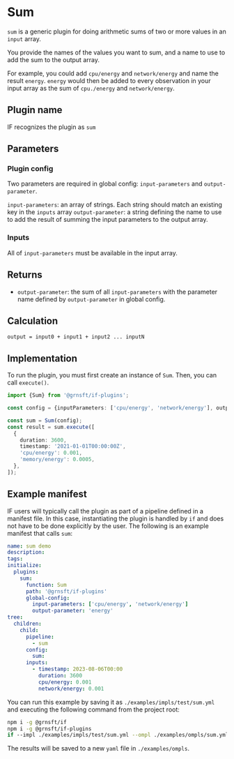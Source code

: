 # Sum

`sum` is a generic plugin for doing arithmetic sums of two or more values in an `input` array.

You provide the names of the values you want to sum, and a name to use to add the sum to the output array.

For example, you could add `cpu/energy` and `network/energy` and name the result `energy`. `energy` would then be added to every observation in your input array as the sum of `cpu./energy` and `network/energy`.


## Plugin name

IF recognizes the plugin as `sum`

## Parameters

### Plugin config

Two parameters are required in global config: `input-parameters` and `output-parameter`.

`input-parameters`: an array of strings. Each string should match an existing key in the `inputs` array
`output-parameter`: a string defining the name to use to add the result of summing the input parameters to the output array.

### Inputs

All of `input-parameters` must be available in the input array.

## Returns

- `output-parameter`: the sum of all `input-parameters` with the parameter name defined by `output-parameter` in global config.

## Calculation

```pseudocode
output = input0 + input1 + input2 ... inputN
```

## Implementation

To run the plugin, you must first create an instance of `Sum`. Then, you can call `execute()`.

```typescript
import {Sum} from '@grnsft/if-plugins';

const config = {inputParameters: ['cpu/energy', 'network/energy'], outputParameter: 'energy'}

const sum = Sum(config);
const result = sum.execute([
  {
    duration: 3600,
    timestamp: '2021-01-01T00:00:00Z',
    'cpu/energy': 0.001,
    'memory/energy': 0.0005,
  },
]);
```

## Example manifest

IF users will typically call the plugin as part of a pipeline defined in a manifest file. In this case, instantiating the plugin is handled by `if` and does not have to be done explicitly by the user. The following is an example manifest that calls `sum`:

```yaml
name: sum demo
description:
tags:
initialize:
  plugins:
    sum:
      function: Sum
      path: '@grnsft/if-plugins'
      global-config:
        input-parameters: ['cpu/energy', 'network/energy']
        output-parameter: 'energy'
tree:
  children:
    child:
      pipeline:
        - sum
      config:
        sum:
      inputs:
        - timestamp: 2023-08-06T00:00
          duration: 3600
          cpu/energy: 0.001
          network/energy: 0.001
```

You can run this example by saving it as `./examples/impls/test/sum.yml` and executing the following command from the project root:

```sh
npm i -g @grnsft/if
npm i -g @grnsft/if-plugins
if --impl ./examples/impls/test/sum.yml --ompl ./examples/ompls/sum.yml
```

The results will be saved to a new `yaml` file in `./examples/ompls`.
